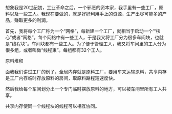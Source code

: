 想象我是20世纪初，工业革命之后，一个邪恶的资本家，我手里有一些工厂，原料以及一些工人。我现在要做的，就是好好利用手上的资源，生产出尽可能多的产品，赚取更多的利润。

首先，我将每个工厂称为一个“网格”，每新建一个工厂，就相当于启动一个‘“核心”或者“网格”。每个网格中有一些工人，于是我又将工厂分为很多车间块，也就是“线程块”。车间块都有一些工人。为了便于管理工人，我又将车间里的工人分为很多组，或者叫做“线程束”。每组都有32个工人。



原料堆积

面我我们讲过工厂的例子，全局内存就是原料工厂，要用车来运输原料，共享内存是工厂内存临时存放原料的房间，取原料路程短速度快。

然后我给每个车间划分出一个专门临时摆放原料的地方，可以被车间里所有工人共享。

共享内存使同一个线程块的线程可以相互协同。